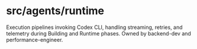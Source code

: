 # src/agents/runtime

Execution pipelines invoking Codex CLI, handling streaming, retries, and telemetry during Building and Runtime phases. Owned by backend-dev and performance-engineer.
